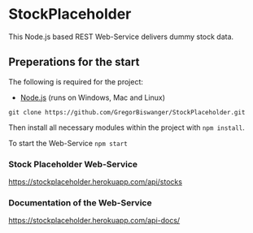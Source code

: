 # StockPlaceholder
This Node.js based REST Web-Service delivers dummy stock data.

## Preperations for the start
The following is required for the project:    
- [Node.js](http://www.nodejs.org "www.nodejs.org") (runs on Windows, Mac and Linux)
     
`git clone https://github.com/GregorBiswanger/StockPlaceholder.git`  

Then install all necessary modules within the project with `npm install`.  

To start the Web-Service `npm start`

### Stock Placeholder Web-Service

https://stockplaceholder.herokuapp.com/api/stocks
  
### Documentation of the Web-Service
https://stockplaceholder.herokuapp.com/api-docs/